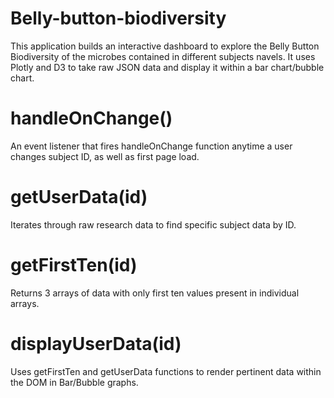 # Belly-button-biodiversity

This application builds an interactive dashboard to explore the Belly Button Biodiversity of the microbes contained in different subjects navels. It uses Plotly and D3 to take
raw JSON data and display it within a bar chart/bubble chart.

# handleOnChange()
  An event listener that fires handleOnChange function anytime a user changes subject ID, as well as first page load.

# getUserData(id)
  Iterates through raw research data to find specific subject data by ID.

# getFirstTen(id)
  Returns 3 arrays of data with only first ten values present in individual arrays.

# displayUserData(id) 
  Uses getFirstTen and getUserData functions to render pertinent data within the DOM in Bar/Bubble graphs.
